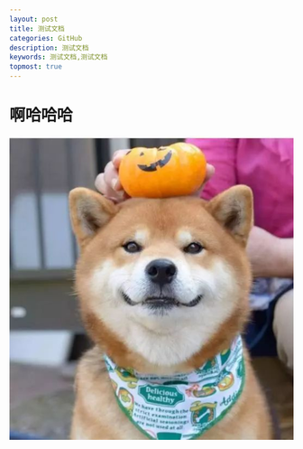 ```yaml
---
layout: post
title: 测试文档
categories: GitHub
description: 测试文档
keywords: 测试文档,测试文档
topmost: true
---
```


# 啊哈哈哈

![picture](/assets/img/picture.png)

